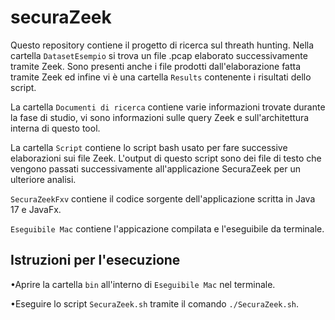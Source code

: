 # securaZeek

Questo repository contiene il progetto di ricerca sul threath hunting.
Nella cartella `DatasetEsempio` si trova un file .pcap elaborato successivamente tramite Zeek.
Sono presenti anche i file prodotti dall'elaborazione fatta tramite Zeek ed infine vi è una cartella `Results` contenente i risultati dello script.

La cartella `Documenti di ricerca` contiene varie informazioni trovate durante la fase di studio, vi sono informazioni sulle query Zeek e sull'architettura interna di questo tool.

La cartella `Script` contiene lo script bash usato per fare successive elaborazioni sui file Zeek. L'output di questo script sono dei file di testo che vengono passati successivamente all'applicazione SecuraZeek per un ulteriore analisi.

`SecuraZeekFxv` contiene il codice sorgente dell'applicazione scritta in Java 17 e JavaFx.

`Eseguibile Mac` contiene l'appicazione compilata e l'eseguibile da terminale.

## Istruzioni per l'esecuzione

•Aprire la cartella `bin` all'interno di `Eseguibile Mac` nel terminale.

•Eseguire lo script `SecuraZeek.sh` tramite il comando `./SecuraZeek.sh`.
